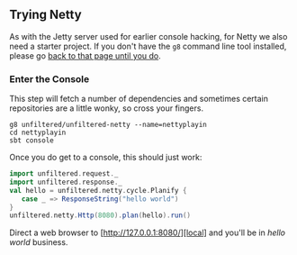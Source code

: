 Trying Netty
------------

As with the Jetty server used for earlier console hacking, for Netty
we also need a starter project. If you don't have the `g8` command line
tool installed, please go [back to that page until you do][jetty].

[jetty]: Try+Unfiltered.html

### Enter the Console

This step will fetch a number of dependencies and sometimes certain
repositories are a little wonky, so cross your fingers.

    g8 unfiltered/unfiltered-netty --name=nettyplayin
    cd nettyplayin
    sbt console

Once you do get to a console, this should just work:

```scala
import unfiltered.request._
import unfiltered.response._
val hello = unfiltered.netty.cycle.Planify {
   case _ => ResponseString("hello world")
}
unfiltered.netty.Http(8080).plan(hello).run()
```

Direct a web browser to [http://127.0.0.1:8080/][local] and you'll
be in *hello world* business.

[local]: http://127.0.0.1:8080/
